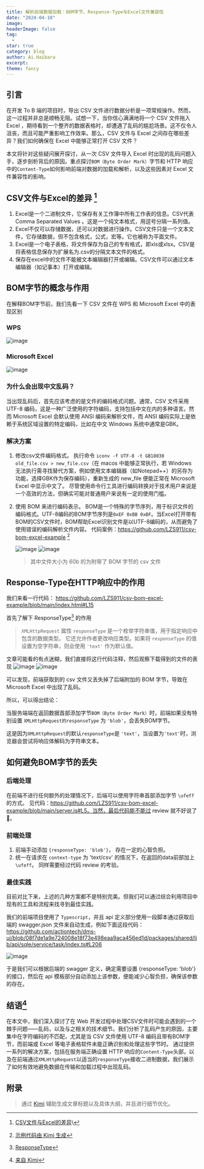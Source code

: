 ```yaml
---
title: 解析前端数据加载：BOM字节、Response-Type与Excel文件兼容性
date: "2024-04-10"
image: 
headerImage: false
tag:
  -
star: true
category: blog
author: Ai.Haibara
excerpt: 
theme: fancy
---
```


## 引言

在开发 To B 端的项目时，导出 CSV 文件进行数据分析是一项常规操作。然而，这一过程并非总是顺畅无阻。试想一下，当你信心满满地将一个 CSV 文件拖入 Excel ，期待看到一个整齐的数据表格时，却遭遇了乱码的尴尬场景。这不仅令人沮丧，而且可能严重影响工作效率。那么，CSV 文件与 Excel 之间存在哪些差异？我们如何确保在 Excel 中能够正常打开 CSV 文件？

本文将针对这些疑问展开探讨，从一次 CSV 文件导入 Excel 时出现的乱码问题入手，逐步剖析背后的原因。重点探讨`BOM（Byte Order Mark）`字节和 HTTP 响应中的`Content-Type`如何影响前端对数据的加载和解析，以及这些因素对 Excel 文件兼容性的影响。

## CSV文件与Excel的差异 [^1]

1. Excel是一个二进制文件，它保存有关工作簿中所有工作表的信息。CSV代表 Comma Separated Values 。这是一个纯文本格式，用逗号分隔一系列值。
2. Excel不仅可以存储数据，还可以对数据进行操作。CSV文件只是一个文本文件，它存储数据，但不包含格式，公式，宏等。它也被称为平面文件。
3. Excel是一个电子表格，将文件保存为自己的专有格式，即xls或xlsx。CSV是将表格信息保存为扩展名为.csv的分隔文本文件的格式。
4. 保存在excel中的文件不能被文本编辑器打开或编辑。CSV文件可以通过文本编辑器（如记事本）打开或编辑。

## BOM字节的概念与作用

在解释BOM字节前，我们先看一下 CSV 文件在 WPS 和 Microsoft Excel 中的表现区别

### WPS

![image](https://github.com/LZS911/LZS911.github.io/assets/42765421/6c8989cf-0386-4f4b-bcdb-1dfef747f2dc)

### Microsoft Excel

![image](https://github.com/LZS911/LZS911.github.io/assets/42765421/1eb61e35-19f5-4aaa-b1fa-b0f6a5be24f7)

### 为什么会出现中文乱码？

当出现乱码后，首先应该考虑的是文件的编码格式问题。通常，CSV 文件采用 UTF-8 编码，这是一种广泛使用的字符编码，支持包括中文在内的多种语言。然而 Microsoft Excel 会默认使用 ANSI 编码来解析文件，而 ANSI 编码实际上是依赖于系统区域设置的特定编码，比如在中文 Windows 系统中通常是GBK。

### 解决方案

1. 修改csv文件编码格式。 执行命令 `iconv -f UTF-8 -t GB18030 old_file.csv > new_file.csv`（在 macos 中能够正常执行，若 Windows 无法执行需寻找替代方案，例如使用文本编辑器（如Notepad++）的另存为功能，选择GBK作为保存编码），重新生成的 new_file 便能正常在 Microsoft Excel 中显示中文了。
   尽管使用命令行工具进行编码转换对于技术用户来说是一个高效的方法，但确实可能对普通用户来说有一定的使用门槛。
2. 使用 BOM 来进行编码表示。 BOM是一个特殊的字节序列，用于标识文件的编码格式。UTF-8编码的BOM字节序列是`0xEF 0xBB 0xBF`。当Excel打开带有BOM的CSV文件时，BOM帮助Excel识别文件是以UTF-8编码的，从而避免了使用错误的编码解析文件内容。
   代码案例：<https://github.com/LZS911/csv-bom-excel-example> [^2]

   ![image](https://github.com/LZS911/LZS911.github.io/assets/42765421/260b5efb-a0a9-4b2b-a4ed-8e8e84a8ddd8)
   ![image](https://github.com/LZS911/LZS911.github.io/assets/42765421/aeade430-b59a-4e57-a92f-f81f1604f48e)

   >其中文件大小为 60b 的为附带了 BOM 字节的 csv 文件

## Response-Type在HTTP响应中的作用

我们来看一行代码： <https://github.com/LZS911/csv-bom-excel-example/blob/main/index.html#L15>

首先了解下 ResponseType[^3] 的作用
>`XMLHttpRequest` 属性 `responseType` 是一个枚举字符串值，用于指定响应中包含的数据类型。
>它还允许作者更改响应类型。如果将 `responseType` 的值设置为空字符串，则会使用 `'text'` 作为默认值。

文章可能看的有点迷糊，我们直接将这行代码注释，然后观察下载得到的文件的表现
![image](https://github.com/LZS911/LZS911.github.io/assets/42765421/d6084364-3e6b-4beb-a012-02efede30366)
![image](https://github.com/LZS911/LZS911.github.io/assets/42765421/0434db6d-3f2e-4ed1-aa37-c81b7bf6cd7f)

可以发现，前端获取到的 csv 文件又丢失掉了后端附加的 BOM 字节，导致在 Microsoft Excel 中出现了乱码。

所以，可以得出结论：

当服务端端在返回数据首部添加字节`BOM（Byte Order Mark）`时，前端如果没有特别设置 `XMLHttpRequest的responseType` 为 `'blob'`，会丢失BOM字节。

这是因为`XMLHttpRequest`的默认`responseType`是 `'text'`，当设置为`'text'`时，浏览器会尝试将响应体解码为字符串文本。

## 如何避免BOM字节的丢失

### 后端处理

在前端不进行任何额外的处理情况下，后端可以使用字符串首部添加字节 `\ufeff` 的方式。 见代码：<https://github.com/LZS911/csv-bom-excel-example/blob/main/server.js#L5。当然，最后代码能不能过> review 就不好说了🤪。

### 前端处理

1. 前端手动添加 `{responseType: 'blob'}`， 存在一定的心智负担。
2. 统一在请求在 `context-type` 为 'text/csv' 的情况下，在返回的data前部加上 `\ufeff`。 同样需要经过代码 review 的考验。

### 最佳实践

目前对比下来，上述的几种方案都不是特别完美。但我们可以通过综合利用项目中现有的工具和流程来找寻到最佳实践。

我们的前端项目使用了 `Typescript`，并且 api 定义部分使用一段脚本通过获取后端的 swagger.json 文件来自动生成，例如下面这段代码：<https://github.com/actiontech/dms-ui/blob/08f7de1a9e724008e18f73e498eaa9aca456ed1d/packages/shared/lib/api/sqle/service/task/index.ts#L206>

![image](https://github.com/LZS911/LZS911.github.io/assets/42765421/0ca221f5-4417-4d12-b257-08c90d5ab709)

于是我们可以根据后端的 swagger 定义，确定需要设置 {responseType: 'blob'} 的接口，然后在 api 模板部分自动添加上该参数，便能减少心智负担，确保该参数的存在。

## 结语[^4]

在本文中，我们深入探讨了在 Web 开发过程中处理CSV文件时可能会遇到的一个棘手问题——乱码，以及与之相关的技术细节。我们分析了乱码产生的原因，主要集中在字符编码的不匹配，尤其是当 CSV 文件使用 UTF-8 编码且带有BOM字节，而前端或 Excel 等电子表格软件未能正确识别和处理这些字节时。
通过提供一系列的解决方案，包括在服务端正确设置 HTTP 响应的`Content-Type`头部，以及在前端通过`XMLHttpRequest`以适当的`responseType`接收二进制数据，我们展示了如何有效地避免数据在传输和加载过程中出现乱码。

## 附录
>
> 通过 [Kimi](https://kimi.moonshot.cn/) 辅助生成文章标题以及具体大纲，并且进行细节优化。
[^1]:[CSV文件与Excel的差异](https://zhuanlan.zhihu.com/p/148209693)\
[^2]:[示例代码由 Kimi 生成](https://github.com/LZS911/csv-bom-excel-example)
[^3]:[ResponseType](https://developer.mozilla.org/zh-CN/docs/Web/API/XMLHttpRequest/responseType)
[^4]:[来自 Kimi](https://kimi.moonshot.cn/)
